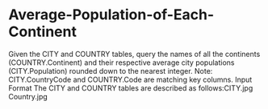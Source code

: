 # Average-Population-of-Each-Continent
Given the CITY and COUNTRY tables, query the names of all the continents (COUNTRY.Continent) and their respective average city populations (CITY.Population) rounded down to the nearest integer.  Note: CITY.CountryCode and COUNTRY.Code are matching key columns.  Input Format  The CITY and COUNTRY tables are described as follows:CITY.jpg  Country.jpg
